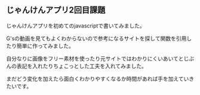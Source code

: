 ## じゃんけんアプリ2回目課題
じゃんけんアプリを初めてのjavascriptで書いてみました。

G'sの動画を見てもよくわからないので参考になるサイトを探して関数を引用したり簡単に作ってみました。

自分なりに画像をフリー素材を使ったり元サイトではわかりにくいあいてとじぶんの表記を入れたりちょこっとした工夫を入れてみました。

まだどう変化を加えたら面白くわかりやすくなるか時間があれば手を加えていきたいです。
